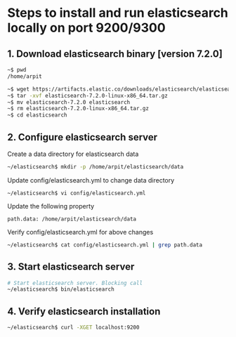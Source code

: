 # Steps to install and run elasticsearch locally on port 9200/9300

## 1. Download elasticsearch binary [version 7.2.0] 

``` bash
~$ pwd
/home/arpit

~$ wget https://artifacts.elastic.co/downloads/elasticsearch/elasticsearch-7.2.0-linux-x86_64.tar.gz
~$ tar -xvf elasticsearch-7.2.0-linux-x86_64.tar.gz
~$ mv elasticsearch-7.2.0 elasticsearch
~$ rm elasticsearch-7.2.0-linux-x86_64.tar.gz
~$ cd elasticsearch
```

## 2. Configure elasticsearch server

Create a data directory for elasticsearch data
``` bash
~/elasticsearch$ mkdir -p /home/arpit/elasticsearch/data 
```

Update config/elasticsearch.yml to change data directory
```.env
~/elasticsearch$ vi config/elasticsearch.yml
```

Update the following property
```.env
path.data: /home/arpit/elasticsearch/data
```

Verify config/elasticsearch.yml for above changes
``` bash
~/elasticsearch$ cat config/elasticsearch.yml | grep path.data
```

## 3. Start elasticsearch server
```bash
# Start elasticsearch server. Blocking call
~/elasticsearch$ bin/elasticsearch
```

## 4. Verify elasticsearch installation
```bash
~/elasticsearch$ curl -XGET localhost:9200
```